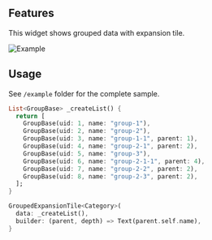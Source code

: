 ## Features

This widget shows grouped data with expansion tile.

![Example](https://user-images.githubusercontent.com/39804422/132948271-21126573-65a2-4d5a-9cec-231cc70c260e.gif)


## Usage

See `/example` folder for the complete sample.

```dart
List<GroupBase> _createList() {
  return [
    GroupBase(uid: 1, name: "group-1"),
    GroupBase(uid: 2, name: "group-2"),
    GroupBase(uid: 3, name: "group-1-1", parent: 1),
    GroupBase(uid: 4, name: "group-2-1", parent: 2),
    GroupBase(uid: 5, name: "group-3"),
    GroupBase(uid: 6, name: "group-2-1-1", parent: 4),
    GroupBase(uid: 7, name: "group-2-2", parent: 2),
    GroupBase(uid: 8, name: "group-2-3", parent: 2),
  ];
}

GroupedExpansionTile<Category>(
  data: _createList(),
  builder: (parent, depth) => Text(parent.self.name),
}
```
